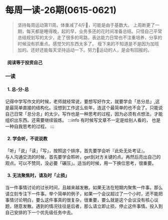# 每周一读-26期(0615-0621)

> 坚持每周运动第11周。体重减了4斤🤣，可能是由于基数大。
> 上周断更了一期，每天都是睡得晚，起的早，业务多还的花时间准备总结。只怪自己平常总结规划写的太少，走了很多的弯路，表达能力日常也不注重培养，分享的时候没有抓重点。感觉欠的东西太多了。
> 瘦下来的不知道是不是因为加班加的。还好还能每天坚持运动一下。努力🏃运动的人，是会有回报的。



<a name="DPCq6"></a>
####   阅读等于投资自己 
<a name="ecO3p"></a>
### 一读
<a name="hqO68"></a>
####   1. 总-分-总
记得中学写作文的时候，老师就经常说，要想写好作文，就要学会「总分总」,这是最简单直接的结构化。没想到工作这么些年，连这个最简单的也不会了。只能说自己日常「总分总」的太少。写作也是一种思考的过程，因为必须有点想法，才能组织出东西。还需要继续锻炼。
:::info
有时候写文章不一定是给别人看的， 也是一种自我思考的过程。
:::


<a name="btKPC"></a>
####   2. 学会听，不说说教
「听」「说」「读」「写」，按照这个排序，首先要学会听『此处无处考证』。<br />与人沟通交流的时候，首先要学会聆听，get到对方关键的点。再然后亮出自己的观点。可以不赞同，没必要「碾压」。适当的时候，用一下换位思考，很重要。<br />

<a name="IAGcY"></a>
####   3. 无法聚焦时，请及时「止损」
当一件事情讨论的过长时间，且越来越发散。如果无法在短期内聚焦一件事。那么请立刻专注下一件事。举个简单的例子，如果一个会议超过了一个小时，还不能把事情讨论明白，要么这件事真的很复杂，很重要，要么就是这个会议没有核心议题，随意发散。遇到的情况往往是后者，那么请立即止损，停止这件事情。投入到自己安排的下一个优先级任务中去。
